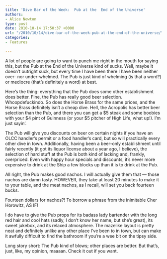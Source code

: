 ```yaml
---
title: 'Dive Bar of the Week:  Pub at the  End of the Universe'
authors:
- Alice Newton
type: post
date: 2010-10-14 17:50:37 +0000
url: "/2010/10/14/dive-bar-of-the-week-pub-at-the-end-of-the-universe/"
categories:
- Features

---
```

A lot of people are going to want to punch me right in the mouth for saying this, but the Pub at the End of the Universe kind of sucks. Well, maybe it doesn’t outright suck, but every time I have been there I have been neither over- nor under-whelmed. The Pub is just kind of whelming (is that a word?) or mediocre (that’s definitely a word) at best.

Here’s the thing: everything that the Pub does some other establishment does better. Fine, the Pub has really good beer selection. Whoopdefuckindo. So does the Horse Brass for the same prices, and the Horse Brass definitely isn’t a cheap dive. Hell, the Acropolis has better beer selection than the Pub, and there you can get a $5 steak and some boobies with your $4 pint of Guinness (or your $5 pitcher of High Life, what up!). I’m just sayin’.

The Pub will give you discounts on beer on certain nights if you have an OLCC handler’s permit or a food handler’s card, but so will practically every other dive in town. Additionally, having been a beer-only establishment until fairly recently (it got its liquor license about a year ago, I believe), the selection of hard stuff at the Pub is both kind of lacking and, frankly, overpriced. Even with happy hour specials and discounts, it’s never more expensive to drink at the Ship a few blocks up than it is to drink at the Pub.

All right, the Pub makes good nachos. I will actually give them that — those nachos are damn tasty. HOWEVER, they take at least 20 minutes to make it to your table, and the meat nachos, as I recall, will set you back fourteen bucks.

Fourteen dollars for nachos?! To borrow a phrase from the inimitable Cher Horowitz, AS IF!

I do have to give the Pub props for its badass lady bartender with the long red hair and cool hats (sadly, I don’t know her name, but she’s great), its sweet jukebox, and its relaxed atmosphere. The mazelike layout is pretty neat and definitely unlike any other place I’ve been to in town, but can make it awfully difficult to find the bathroom if you’re a wee bit on the tipsy side.

Long story short: The Pub kind of blows; other places are better. But that’s, just, like, my opinion, maaaan. Check it out if you want.